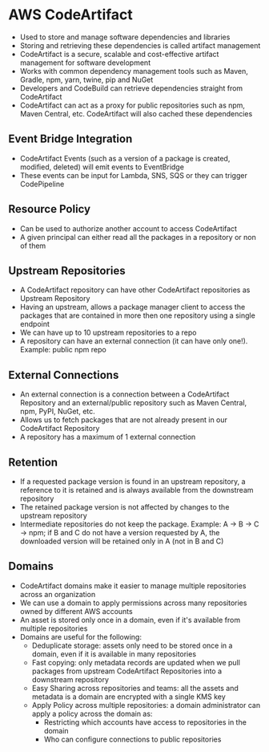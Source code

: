 # AWS CodeArtifact

- Used to store and manage software dependencies and libraries
- Storing and retrieving these dependencies is called artifact management
- CodeArtifact is a secure, scalable and cost-effective artifact management for software development
- Works with common dependency management tools such as Maven, Gradle, npm, yarn, twine, pip and NuGet
- Developers and CodeBuild can retrieve dependencies straight from CodeArtifact
- CodeArtifact can act as a proxy for public repositories such as npm, Maven Central, etc. CodeArtifact will also cached these dependencies

## Event Bridge Integration

- CodeArtifact Events (such as a version of a package is created, modified, deleted) will emit events to EventBridge
- These events can be input for Lambda, SNS, SQS or they can trigger CodePipeline

## Resource Policy

- Can be used to authorize another account to access CodeArtifact
- A given principal can either read all the packages in a repository or non of them

## Upstream Repositories

- A CodeArtifact repository can have other CodeArtifact repositories as Upstream Repository
- Having an upstream, allows a package manager client to access the packages that are contained in more then one repository using a single endpoint
- We can have up to 10 upstream repositories to a repo
- A repository can have an external connection (it can have only one!). Example: public npm repo

## External Connections

- An external connection is a connection between a CodeArtifact Repository and an external/public repository such as Maven Central, npm, PyPI, NuGet, etc.
- Allows us to fetch packages that are not already present in our CodeArtifact Repository
- A repository has a maximum of 1 external connection

## Retention

- If a requested package version is found in an upstream repository, a reference to it is retained and is always available from the downstream repository
- The retained package version is not affected by changes to the upstream repository
- Intermediate repositories do not keep the package. Example: A -> B -> C -> npm; if B and C do not have a version requested by A, the downloaded version will be retained only in A (not in B and C)

## Domains

- CodeArtifact domains make it easier to manage multiple repositories across an organization
- We can use a domain to apply permissions across many repositories owned by different AWS accounts
- An asset is stored only once in a domain, even if it's available from multiple repositories
- Domains are useful for the following:
    - Deduplicate storage: assets only need to be stored once in a domain, even if it is available in many repositories
    - Fast copying: only metadata records are updated when we pull packages from upstream CodeArtifact Repositories into a downstream repository
    - Easy Sharing across repositories and teams: all the assets and metadata is a domain are encrypted with a single KMS key
    - Apply Policy across multiple repositories: a domain administrator can apply a policy across the domain as:
        - Restricting which accounts have access to repositories in the domain
        - Who can configure connections to public repositories